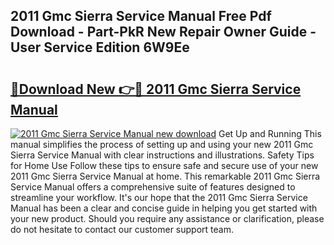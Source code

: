 ## 2011 Gmc Sierra Service Manual Free Pdf Download - Part-PkR New Repair Owner Guide - User Service Edition 6W9Ee

# <h2><a href="http://bc19541.oget.top/?id=2011+Gmc+Sierra+Service+Manual">🔗Download New 👉🔴 2011 Gmc Sierra Service Manual</a></h2>

[![2011 Gmc Sierra Service Manual new download](https://i.imgur.com/5g1atiW.png)](http://bc19541.oget.top/?id=2011+Gmc+Sierra+Service+Manual)
Get Up and Running This manual simplifies the process of setting up and using your new 2011 Gmc Sierra Service Manual with clear instructions and illustrations. Safety Tips for Home Use Follow these tips to ensure safe and secure use of your new 2011 Gmc Sierra Service Manual at home. This remarkable 2011 Gmc Sierra Service Manual offers a comprehensive suite of features designed to streamline your workflow. It's our hope that the 2011 Gmc Sierra Service Manual has been a clear and concise guide in helping you get started with your new product. Should you require any assistance or clarification, please do not hesitate to contact our customer support team.
